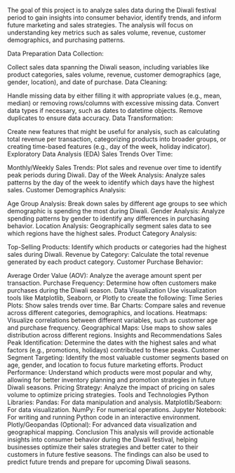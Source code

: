 The goal of this project is to analyze sales data during the Diwali festival period to gain insights into consumer behavior, identify trends, and inform future marketing and sales strategies. The analysis will focus on understanding key metrics such as sales volume, revenue, customer demographics, and purchasing patterns.

Data Preparation
Data Collection:

Collect sales data spanning the Diwali season, including variables like product categories, sales volume, revenue, customer demographics (age, gender, location), and date of purchase.
Data Cleaning:

Handle missing data by either filling it with appropriate values (e.g., mean, median) or removing rows/columns with excessive missing data.
Convert data types if necessary, such as dates to datetime objects.
Remove duplicates to ensure data accuracy.
Data Transformation:

Create new features that might be useful for analysis, such as calculating total revenue per transaction, categorizing products into broader groups, or creating time-based features (e.g., day of the week, holiday indicator).
Exploratory Data Analysis (EDA)
Sales Trends Over Time:

Monthly/Weekly Sales Trends: Plot sales and revenue over time to identify peak periods during Diwali.
Day of the Week Analysis: Analyze sales patterns by the day of the week to identify which days have the highest sales.
Customer Demographics Analysis:

Age Group Analysis: Break down sales by different age groups to see which demographic is spending the most during Diwali.
Gender Analysis: Analyze spending patterns by gender to identify any differences in purchasing behavior.
Location Analysis: Geographically segment sales data to see which regions have the highest sales.
Product Category Analysis:

Top-Selling Products: Identify which products or categories had the highest sales during Diwali.
Revenue by Category: Calculate the total revenue generated by each product category.
Customer Purchase Behavior:

Average Order Value (AOV): Analyze the average amount spent per transaction.
Purchase Frequency: Determine how often customers make purchases during the Diwali season.
Data Visualization
Use visualization tools like Matplotlib, Seaborn, or Plotly to create the following:
Time Series Plots: Show sales trends over time.
Bar Charts: Compare sales and revenue across different categories, demographics, and locations.
Heatmaps: Visualize correlations between different variables, such as customer age and purchase frequency.
Geographical Maps: Use maps to show sales distribution across different regions.
Insights and Recommendations
Sales Peak Identification: Determine the dates with the highest sales and what factors (e.g., promotions, holidays) contributed to these peaks.
Customer Segment Targeting: Identify the most valuable customer segments based on age, gender, and location to focus future marketing efforts.
Product Performance: Understand which products were most popular and why, allowing for better inventory planning and promotion strategies in future Diwali seasons.
Pricing Strategy: Analyze the impact of pricing on sales volume to optimize pricing strategies.
Tools and Technologies
Python Libraries:
Pandas: For data manipulation and analysis.
Matplotlib/Seaborn: For data visualization.
NumPy: For numerical operations.
Jupyter Notebook: For writing and running Python code in an interactive environment.
Plotly/Geopandas (Optional): For advanced data visualization and geographical mapping.
Conclusion
This analysis will provide actionable insights into consumer behavior during the Diwali festival, helping businesses optimize their sales strategies and better cater to their customers in future festive seasons. The findings can also be used to predict future trends and prepare for upcoming Diwali seasons.
